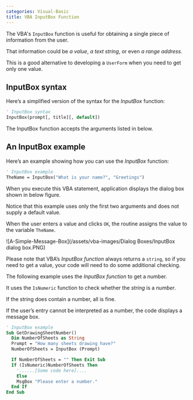```yaml
---
categories: Visual-Basic
title: VBA InputBox Function
---
```


The VBA's `InputBox` function is useful for obtaining a single piece of information from the user. 

That information could be *a value*, *a text string*, or even *a range address*. 

This is a good alternative to developing a `UserForm` when you need to get only one value.

## InputBox syntax

Here’s a simplified version of the syntax for the *InputBox* function:

```vb
' InputBox syntax
InputBox(prompt[, title][, default])
```

The InputBox function accepts the arguments listed in below.


## An InputBox example

Here’s an example showing how you can use the *InputBox* function:

```vb
' InputBox example
TheName = InputBox("What is your name?", "Greetings")
```

When you execute this VBA statement, application displays the dialog box shown in below figure. 

Notice that this example uses only the first two arguments and does not supply a default value. 

When the user enters a value and clicks `OK`, the routine assigns the value to the variable `TheName`.

![A-Simple-Message-Box](/assets/vba-images/Dialog Boxes/InputBox dialog box.PNG)

Please note that VBA’s *InputBox function* always returns a `string`, so if you need to get a value, your code will need to do some additional checking. 

The following example uses the *InputBox function* to get a number. 

It uses the `IsNumeric` function to check whether the *string* is a *number*. 

If the string does contain a number, all is fine. 

If the user’s entry cannot be interpreted as a number, the code displays a message box.

```vb
' InputBox example
Sub GetDrawingSheetNumber()
  Dim NumberOfSheets as String
  Prompt = "How many sheets drawing have?"
  NumberOfSheets = InputBox (Prompt)

  If NumberOfSheets = "" Then Exit Sub
  If (IsNumeric)NumberOfSheets Then
    '......[Some code here]....
    Else
    MsgBox "Please enter a number."
  End If
End Sub
```

